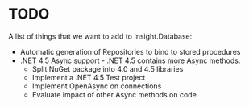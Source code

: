 # TODO #

A list of things that we want to add to Insight.Database:

- Automatic generation of Repositories to bind to stored procedures
- .NET 4.5 Async support - .NET 4.5 contains more Async methods.
	- Split NuGet package into 4.0 and 4.5 libraries
	- Implement a .NET 4.5 Test project
	- Implement OpenAsync on connections
	- Evaluate impact of other Async methods on code
